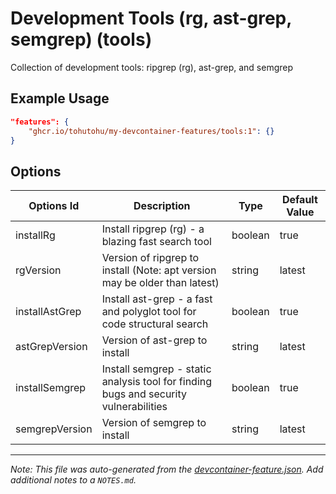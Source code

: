 
# Development Tools (rg, ast-grep, semgrep) (tools)

Collection of development tools: ripgrep (rg), ast-grep, and semgrep

## Example Usage

```json
"features": {
    "ghcr.io/tohutohu/my-devcontainer-features/tools:1": {}
}
```

## Options

| Options Id | Description | Type | Default Value |
|-----|-----|-----|-----|
| installRg | Install ripgrep (rg) - a blazing fast search tool | boolean | true |
| rgVersion | Version of ripgrep to install (Note: apt version may be older than latest) | string | latest |
| installAstGrep | Install ast-grep - a fast and polyglot tool for code structural search | boolean | true |
| astGrepVersion | Version of ast-grep to install | string | latest |
| installSemgrep | Install semgrep - static analysis tool for finding bugs and security vulnerabilities | boolean | true |
| semgrepVersion | Version of semgrep to install | string | latest |



---

_Note: This file was auto-generated from the [devcontainer-feature.json](https://github.com/tohutohu/my-devcontainer-features/blob/main/src/tools/devcontainer-feature.json).  Add additional notes to a `NOTES.md`._
